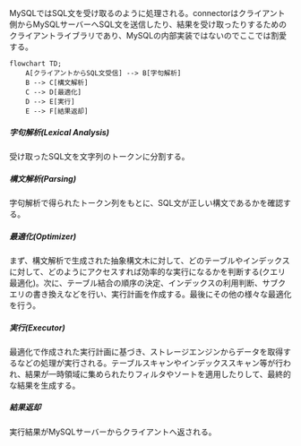 MySQLではSQL文を受け取るのように処理される。connectorはクライアント側からMySQLサーバーへSQL文を送信したり、結果を受け取ったりするためのクライアントライブラリであり、MySQLの内部実装ではないのでここでは割愛する。
```mermaid
flowchart TD;
    A[クライアントからSQL文受信] --> B[字句解析]
    B --> C[構文解析]
    C --> D[最適化]
    D --> E[実行]
    E --> F[結果返却]
```

##### 字句解析(Lexical Analysis)
受け取ったSQL文を文字列のトークンに分割する。

##### 構文解析(Parsing)
字句解析で得られたトークン列をもとに、SQL文が正しい構文であるかを確認する。

##### 最適化(Optimizer)
まず、構文解析で生成された抽象構文木に対して、どのテーブルやインデックスに対して、どのようにアクセスすれば効率的な実行になるかを判断する(クエリ最適化)。次に、テーブル結合の順序の決定、インデックスの利用判断、サブクエリの書き換えなどを行い、実行計画を作成する。最後にその他の様々な最適化を行う。

##### 実行(Executor)
最適化で作成された実行計画に基づき、ストレージエンジンからデータを取得するなどの処理が実行される。テーブルスキャンやインデックススキャン等が行われ、結果が一時領域に集められたりフィルタやソートを適用したりして、最終的な結果を生成する。

##### 結果返却
実行結果がMySQLサーバーからクライアントへ返される。